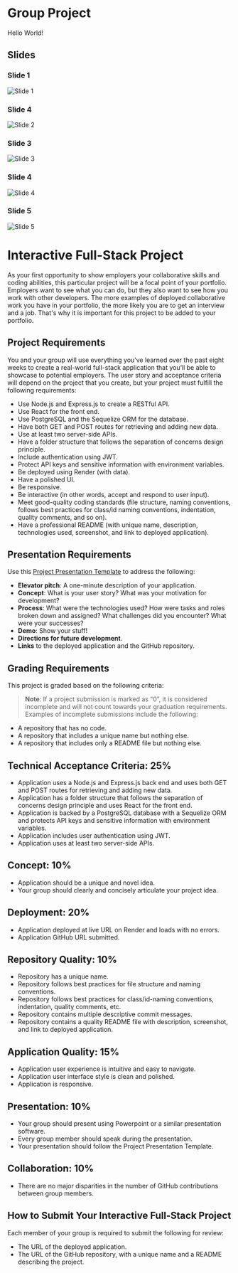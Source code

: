 # Group Project
Hello World!
## Slides

### Slide 1

![Slide 1](./slide1.png)

### Slide 4

![Slide 2](./slide2.png)

### Slide 3

![Slide 3](./slide3.png)

### Slide 4

![Slide 4](./slide4.png)

### Slide 5

![Slide 5](./slide5.png)

# Interactive Full-Stack Project

As your first opportunity to show employers your collaborative skills and coding abilities, this particular project will be a focal point of your portfolio. Employers want to see what you can do, but they also want to see how you work with other developers. The more examples of deployed collaborative work you have in your portfolio, the more likely you are to get an interview and a job. That's why it is important for this project to be added to your portfolio.

## Project Requirements

You and your group will use everything you've learned over the past eight weeks to create a real-world full-stack application that you’ll be able to showcase to potential employers. The user story and acceptance criteria will depend on the project that you create, but your project must fulfill the following requirements:

- Use Node.js and Express.js to create a RESTful API.
- Use React for the front end.
- Use PostgreSQL and the Sequelize ORM for the database.
- Have both GET and POST routes for retrieving and adding new data.
- Use at least two server-side APIs.
- Have a folder structure that follows the separation of concerns design principle.
- Include authentication using JWT.
- Protect API keys and sensitive information with environment variables.
- Be deployed using Render (with data).
- Have a polished UI.
- Be responsive.
- Be interactive (in other words, accept and respond to user input).
- Meet good-quality coding standards (file structure, naming conventions, follows best practices for class/id naming conventions, indentation, quality comments, and so on).
- Have a professional README (with unique name, description, technologies used, screenshot, and link to deployed application).

## Presentation Requirements

Use this [Project Presentation Template](#) to address the following:

- **Elevator pitch**: A one-minute description of your application.
- **Concept**: What is your user story? What was your motivation for development?
- **Process**: What were the technologies used? How were tasks and roles broken down and assigned? What challenges did you encounter? What were your successes?
- **Demo**: Show your stuff!
- **Directions for future development**.
- **Links** to the deployed application and the GitHub repository.

## Grading Requirements

This project is graded based on the following criteria:

> **Note**: If a project submission is marked as “0”, it is considered incomplete and will not count towards your graduation requirements. Examples of incomplete submissions include the following:

- A repository that has no code.
- A repository that includes a unique name but nothing else.
- A repository that includes only a README file but nothing else.


## Technical Acceptance Criteria: 25%

- Application uses a Node.js and Express.js back end and uses both GET and POST routes for retrieving and adding new data.
- Application has a folder structure that follows the separation of concerns design principle and uses React for the front end.
- Application is backed by a PostgreSQL database with a Sequelize ORM and protects API keys and sensitive information with environment variables.
- Application includes user authentication using JWT.
- Application uses at least two server-side APIs.

## Concept: 10%

- Application should be a unique and novel idea.
- Your group should clearly and concisely articulate your project idea.

## Deployment: 20%

- Application deployed at live URL on Render and loads with no errors.
- Application GitHub URL submitted.

## Repository Quality: 10%

- Repository has a unique name.
- Repository follows best practices for file structure and naming conventions.
- Repository follows best practices for class/id-naming conventions, indentation, quality comments, etc.
- Repository contains multiple descriptive commit messages.
- Repository contains a quality README file with description, screenshot, and link to deployed application.

## Application Quality: 15%

- Application user experience is intuitive and easy to navigate.
- Application user interface style is clean and polished.
- Application is responsive.

## Presentation: 10%

- Your group should present using Powerpoint or a similar presentation software.
- Every group member should speak during the presentation.
- Your presentation should follow the Project Presentation Template.

## Collaboration: 10%

- There are no major disparities in the number of GitHub contributions between group members.

## How to Submit Your Interactive Full-Stack Project

Each member of your group is required to submit the following for review:

- The URL of the deployed application.
- The URL of the GitHub repository, with a unique name and a README describing the project.